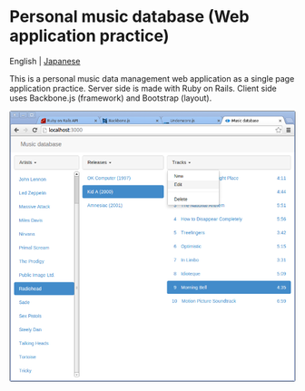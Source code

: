 # Personal music database (Web application practice)

English | [Japanese](/README.ja.md)

This is a personal music data management web application as a single page application practice. Server side is made with Ruby on Rails. Client side uses Backbone.js (framework) and Bootstrap (layout).

![Screen shot](/img/screenshot.png)


